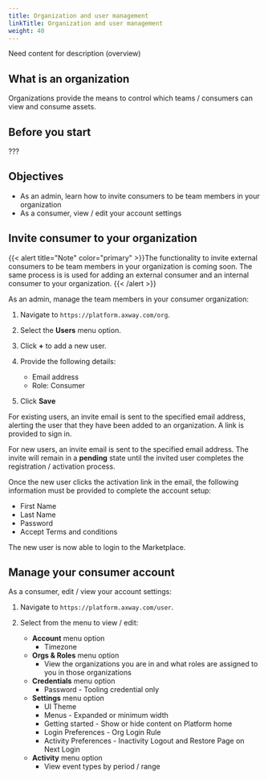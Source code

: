 ```yaml
---
title: Organization and user management
linkTitle: Organization and user management
weight: 40
---
```


Need content for description (overview)

## What is an organization

Organizations provide the means to control which teams / consumers can view and consume assets.

## Before you start

???

## Objectives

* As an admin, learn how to invite consumers to be team members in your organization
* As a consumer, view / edit your account settings

## Invite consumer to your organization

{{< alert title="Note" color="primary" >}}The functionality to invite external consumers to be team members in your organization is coming soon. The same process is is used for adding an external consumer and an internal consumer to your organization. {{< /alert >}}

As an admin, manage the team members in your consumer organization:

1. Navigate to `https://platform.axway.com/org`.
2. Select the **Users** menu option.
3. Click **+** to add a new user.
4. Provide the following details:

    * Email address
    * Role: Consumer

5. Click **Save**

For existing users, an invite email is sent to the specified email address, alerting the user that they have been added to an organization. A link is provided to sign in.

For new users, an invite email is sent to the specified email address. The invite will remain in a **pending** state until the invited user completes the registration / activation process.

Once the new user clicks the activation link in the email, the following information must be provided to complete the account setup:

* First Name
* Last Name
* Password
* Accept Terms and conditions

The new user is now able to login to the Marketplace.

## Manage your consumer account

As a consumer, edit / view your account settings:

1. Navigate to `https://platform.axway.com/user`.
2. Select from the menu to view / edit:

    * **Account** menu option
        * Timezone
    * **Orgs & Roles** menu option
        * View the organizations you are in and what roles are assigned to you in those organizations
    * **Credentials** menu option
        * Password - Tooling credential only
    * **Settings** menu option
        * UI Theme
        * Menus - Expanded or minimum width
        * Getting started - Show or hide content on Platform home
        * Login Preferences - Org Login Rule
        * Activity Preferences - Inactivity Logout and Restore Page on Next Login
    * **Activity** menu option
        * View event types by period / range
